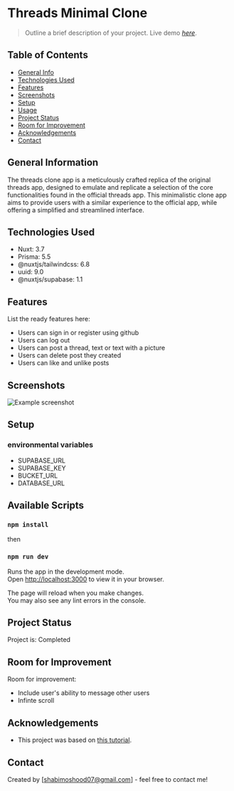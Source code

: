# Threads Minimal Clone
> Outline a brief description of your project.
> Live demo [_here_](https://www.example.com). 

## Table of Contents
* [General Info](#general-information)
* [Technologies Used](#technologies-used)
* [Features](#features)
* [Screenshots](#screenshots)
* [Setup](#setup)
* [Usage](#usage)
* [Project Status](#project-status)
* [Room for Improvement](#room-for-improvement)
* [Acknowledgements](#acknowledgements)
* [Contact](#contact)
<!-- * [License](#license) -->


## General Information
The threads clone app is a meticulously crafted replica of the original threads app, designed to emulate and replicate a selection of the core functionalities found in the official threads app. This minimalistic clone app aims to provide users with a similar experience to the official app, while offering a simplified and streamlined interface. 

## Technologies Used
- Nuxt: 3.7
- Prisma: 5.5
- @nuxtjs/tailwindcss: 6.8
- uuid: 9.0
- @nuxtjs/supabase: 1.1


## Features
List the ready features here:
- Users can sign in or register using github
- Users can log out
- Users can post a thread, text or text with a picture
- Users can delete post they created
- Users can like and unlike posts


## Screenshots
![Example screenshot](./img/screenshot.png)



## Setup
### environmental variables
- SUPABASE_URL
- SUPABASE_KEY
- BUCKET_URL
- DATABASE_URL

  
## Available Scripts

### `npm install`
then
### `npm run dev`

Runs the app in the development mode.\
Open [http://localhost:3000](http://localhost:3000) to view it in your browser.

The page will reload when you make changes.\
You may also see any lint errors in the console.

## Project Status
Project is: Completed


## Room for Improvement
Room for improvement:
- Include user's ability to message other users
- Infinte scroll

## Acknowledgements
- This project was based on [this tutorial](https://www.youtube.com/watch?v=TfKDkErJUtk).



## Contact
Created by [shabimoshood07@gmail.com] - feel free to contact me!

